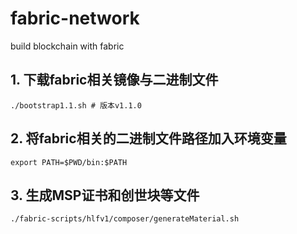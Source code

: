 # fabric-network

build blockchain with fabric

## 1\. 下载fabric相关镜像与二进制文件

```
./bootstrap1.1.sh # 版本v1.1.0
```

## 2\. 将fabric相关的二进制文件路径加入环境变量

```
export PATH=$PWD/bin:$PATH
```

## 3\. 生成MSP证书和创世块等文件

```
./fabric-scripts/hlfv1/composer/generateMaterial.sh
```
